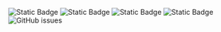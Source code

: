 ![Static Badge](https://img.shields.io/badge/blacklists-60-000000) ![Static Badge](https://img.shields.io/badge/blacklisted-2524219-cc0000) ![Static Badge](https://img.shields.io/badge/whitelisted-2244-00CC00) ![Static Badge](https://img.shields.io/badge/streaming_blacklist-28107-000000) ![GitHub issues](https://img.shields.io/github/issues/fabriziosalmi/blacklists)
